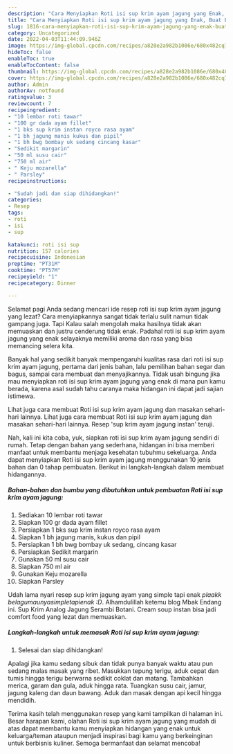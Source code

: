 ```yaml
---
description: "Cara Menyiapkan Roti isi sup krim ayam jagung yang Enak, Buat Buka Puasa Bisa Manjain Lidah"
title: "Cara Menyiapkan Roti isi sup krim ayam jagung yang Enak, Buat Buka Puasa Bisa Manjain Lidah"
slug: 1816-cara-menyiapkan-roti-isi-sup-krim-ayam-jagung-yang-enak-buat-buka-puasa-bisa-manjain-lidah
category: Uncategorized
date: 2022-04-03T11:44:09.946Z
image: https://img-global.cpcdn.com/recipes/a828e2a982b1086e/680x482cq70/roti-isi-sup-krim-ayam-jagung-foto-resep-utama.jpg
hideToc: false
enableToc: true
enableTocContent: false
thumbnail: https://img-global.cpcdn.com/recipes/a828e2a982b1086e/680x482cq70/roti-isi-sup-krim-ayam-jagung-foto-resep-utama.jpg
cover: https://img-global.cpcdn.com/recipes/a828e2a982b1086e/680x482cq70/roti-isi-sup-krim-ayam-jagung-foto-resep-utama.jpg
author: Admin
authorAv: notfound
ratingvalue: 3
reviewcount: 7
recipeingredient:
- "10 lembar roti tawar"
- "100 gr dada ayam fillet"
- "1 bks sup krim instan royco rasa ayam"
- "1 bh jagung manis kukus dan pipil"
- "1 bh bwg bombay uk sedang cincang kasar"
- "Sedikit margarin"
- "50 ml susu cair"
- "750 ml air"
- " Keju mozarella"
- " Parsley"
recipeinstructions:

- "Sudah jadi dan siap dihidangkan!"
categories:
- Resep
tags:
- roti
- isi
- sup

katakunci: roti isi sup 
nutrition: 157 calories
recipecuisine: Indonesian
preptime: "PT31M"
cooktime: "PT57M"
recipeyield: "1"
recipecategory: Dinner

---
```



Selamat pagi Anda sedang mencari ide resep roti isi sup krim ayam jagung yang lezat? Cara menyiapkannya sangat tidak terlalu sulit namun tidak gampang juga. Tapi Kalau salah mengolah maka hasilnya tidak akan memuaskan dan justru cenderung tidak enak. Padahal roti isi sup krim ayam jagung yang enak selayaknya memiliki aroma dan rasa yang bisa memancing selera kita.


Banyak hal yang sedikit banyak mempengaruhi kualitas rasa dari roti isi sup krim ayam jagung, pertama dari jenis bahan, lalu pemilihan bahan segar dan bagus, sampai cara membuat dan menyajikannya. Tidak usah bingung jika mau menyiapkan roti isi sup krim ayam jagung yang enak di mana pun kamu berada, karena asal sudah tahu caranya maka hidangan ini dapat jadi sajian istimewa.

Lihat juga cara membuat Roti isi sup krim ayam jagung dan masakan sehari-hari lainnya. Lihat juga cara membuat Roti isi sup krim ayam jagung dan masakan sehari-hari lainnya. Resep &#39;sup krim ayam jagung instan&#39; teruji.


Nah, kali ini kita coba, yuk, siapkan roti isi sup krim ayam jagung sendiri di rumah. Tetap dengan bahan yang sederhana, hidangan ini bisa memberi manfaat untuk membantu menjaga kesehatan tubuhmu sekeluarga. Anda dapat menyiapkan Roti isi sup krim ayam jagung menggunakan 10 jenis bahan dan 0 tahap pembuatan. Berikut ini langkah-langkah dalam membuat hidangannya.

<!--inarticleads1-->

##### Bahan-bahan dan bumbu yang dibutuhkan untuk pembuatan Roti isi sup krim ayam jagung:

1. Sediakan 10 lembar roti tawar
1. Siapkan 100 gr dada ayam fillet
1. Persiapkan 1 bks sup krim instan royco rasa ayam
1. Siapkan 1 bh jagung manis, kukus dan pipil
1. Persiapkan 1 bh bwg bombay uk sedang, cincang kasar
1. Persiapkan Sedikit margarin
1. Gunakan 50 ml susu cair
1. Siapkan 750 ml air
1. Gunakan  Keju mozarella
1. Siapkan  Parsley


Udah lama nyari resep sup krim jagung ayam yang simple tapi enak *plaakk* *belagumaunyasimpletapienak :D*. Alhamdulillah ketemu blog Mbak Endang ini. Sup Krim Analog Jagung Serambi Botani. Cream soup instan bisa jadi comfort food yang lezat dan memuaskan. 

<!--inarticleads2-->

##### Langkah-langkah untuk memasak Roti isi sup krim ayam jagung:


1. Selesai dan siap dihidangkan!

Apalagi jika kamu sedang sibuk dan tidak punya banyak waktu atau pun sedang malas masak yang ribet. Masukkan tepung terigu, aduk cepat dan tumis hingga terigu berwarna sedikit coklat dan matang. Tambahkan merica, garam dan gula, aduk hingga rata. Tuangkan susu cair, jamur, jagung kaleng dan daun bawang. Aduk dan masak dengan api kecil hingga mendidih. 

Terima kasih telah menggunakan resep yang kami tampilkan di halaman ini. Besar harapan kami, olahan Roti isi sup krim ayam jagung yang mudah di atas dapat membantu kamu menyiapkan hidangan yang enak untuk keluarga/teman ataupun menjadi inspirasi bagi kamu yang berkeinginan untuk berbisnis kuliner. Semoga bermanfaat dan selamat mencoba!
